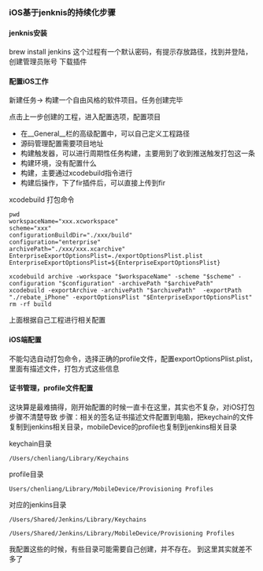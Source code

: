 ### iOS基于jenknis的持续化步骤

#### jenknis安装
brew install jenkins
这个过程有一个默认密码，有提示存放路径，找到并登陆，创建管理员账号
下载插件

#### 配置iOS工作
新建任务-> 构建一个自由风格的软件项目。任务创建完毕

点击上一步创建的工程，进入配置选项，配置项目

* 在__General__栏的高级配置中，可以自己定义工程路径
* 源码管理配置需要项目地址
* 构建触发器，可以进行周期性任务构建，主要用到了收到推送触发打包这一条
* 构建环境，没有配置什么
* 构建，主要通过xcodebuild指令进行
* 构建后操作，下了fir插件后，可以直接上传到fir

xcodebuild 打包命令

```
pwd
workspaceName="xxx.xcworkspace"
scheme="xxx"
configurationBuildDir="./xxx/build"
configuration="enterprise"
archivePath="./xxx/xxx.xcarchive"
EnterpriseExportOptionsPlist=./exportOptionsPlist.plist
EnterpriseExportOptionsPlist=${EnterpriseExportOptionsPlist}

xcodebuild archive -workspace "$workspaceName" -scheme "$scheme" -configuration "$configuration" -archivePath "$archivePath"
xcodebuild -exportArchive -archivePath "$archivePath"  -exportPath "./rebate_iPhone" -exportOptionsPlist "$EnterpriseExportOptionsPlist"
rm -rf build
```
上面根据自己工程进行相关配置


#### iOS端配置
不能勾选自动打包命令，选择正确的profile文件，配置exportOptionsPlist.plist，里面有描述文件，打包方式这些信息


#### 证书管理，profile文件配置
这块算是最难搞得，刚开始配置的时候一直卡在这里，其实也不复杂，对iOS打包步骤不清楚导致
步骤：相关的签名证书描述文件配置到电脑，把keychain的文件复制到jenkins相关目录，mobileDevice的profile也复制到jenkins相关目录

keychain目录

```
/Users/chenliang/Library/Keychains
```

profile目录

```
Users/chenliang/Library/MobileDevice/Provisioning Profiles
```

对应的jenkins目录

```
/Users/Shared/Jenkins/Library/Keychains
```

```
/Users/Shared/Jenkins/Library/MobileDevice/Provisioning Profiles
```
我配置这些的时候，有些目录可能需要自己创建，并不存在。
到这里其实就差不多了




